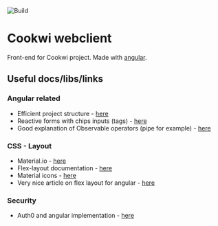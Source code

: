 ![Build](https://github.com/gjdass/cookwi-webclient/workflows/Build/badge.svg)

# Cookwi webclient

Front-end for Cookwi project. Made with [angular](https://angular.io).

## Useful docs/libs/links

### Angular related

- Efficient project structure - [here](https://itnext.io/choosing-a-highly-scalable-folder-structure-in-angular-d987de65ec7)
- Reactive forms with chips inputs (tags) - [here](https://www.dev6.com/angular/angular-material-chips-with-reactive-forms-and-custom-validation/)
- Good explanation of Observable operators (pipe for example) - [here](https://www.concretepage.com/angular/angular-observable-pipe)

### CSS - Layout

- Material.io - [here](https://material.angular.io/components/categories)
- Flex-layout documentation - [here](https://github.com/angular/flex-layout/wiki)
- Material icons - [here](https://material.io/resources/icons/?style=baseline)
- Very nice article on flex layout for angular - [here](https://medium.com/angular-in-depth/angular-flex-layout-flexbox-and-grid-layout-for-angular-component-6e7c24457b63)

### Security

- Auth0 and angular implementation - [here](https://auth0.com/docs/quickstart/spa/angular2)